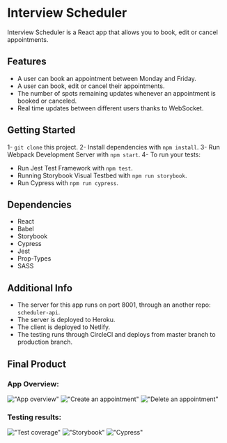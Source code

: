 # Interview Scheduler

Interview Scheduler is a React app that allows you to book, edit or cancel appointments.


## Features

- A user can book an appointment between Monday and Friday.
- A user can book, edit or cancel their appointments.
- The number of spots remaining updates whenever an appointment is booked or canceled.
- Real time updates between different users thanks to WebSocket.


## Getting Started

1- `git clone` this project.
2- Install dependencies with `npm install`.
3- Run Webpack Development Server with `npm start`.
4- To run your tests:
  - Run Jest Test Framework with `npm test`.
  - Running Storybook Visual Testbed with `npm run storybook`.
  - Run Cypress with `npm run cypress`.

## Dependencies

- React
- Babel
- Storybook
- Cypress
- Jest
- Prop-Types
- SASS

## Additional Info

- The server for this app runs on port 8001, through an another repo: `scheduler-api`.
- The server is deployed to Heroku.
- The client is deployed to Netlify.
- The testing runs through CircleCI and deploys from master branch to production branch.


## Final Product

### App Overview:

!["App overview"]()
!["Create an appointment"]()
!["Delete an appointment"]()

### Testing results:

!["Test coverage"]()
!["Storybook"]()
!["Cypress"]()